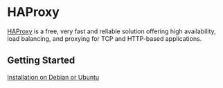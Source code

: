 # HAProxy

[HAProxy](https://www.haproxy.org/) is a free, very fast and reliable solution offering high availability, load balancing, and proxying for TCP and HTTP-based applications.

## Getting Started

[Installation on Debian or Ubuntu](https://haproxy.debian.net/)
